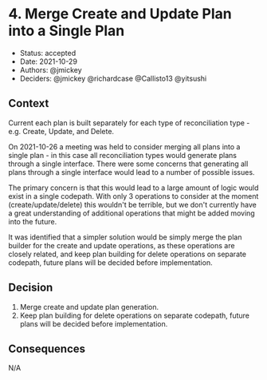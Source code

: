 # 4. Merge Create and Update Plan into a Single Plan
<!-- A short and clear title which is prefixed with the ADR number -->

* Status: accepted
* Date: 2021-10-29
* Authors: @jmickey
* Deciders: @jmickey @richardcase @Callisto13 @yitsushi

## Context
<!-- What is the context of the decision and whats the motivation -->

Current each plan is built separately for each type of reconciliation type - e.g. Create, Update, and Delete. 

On 2021-10-26 a meeting was held to consider merging all plans into a single plan - in this case all reconciliation types would generate plans through a single interface. There were some concerns that generating all plans through a single interface would lead to a number of possible issues.

The primary concern is that this would lead to a large amount of logic would exist in a single codepath. With only 3 operations to consider at the moment (create/update/delete) this wouldn't be terrible, but we don't currently have a great understanding of additional operations that might be added moving into the future.

It was identified that a simpler solution would be simply merge the plan builder for the create and update operations, as these operations are closely related, and keep plan building for delete operations on separate codepath, future plans will be decided before implementation.

## Decision
<!-- What is the decision that has been made -->

1. Merge create and update plan generation.
2. Keep plan building for delete operations on separate codepath, future plans will be decided before implementation.

## Consequences
<!-- Whats the result or impact of this decision. Does anything need to change and are new GitHub issues created as a result -->

N/A
